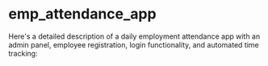 # emp_attendance_app
 Here's a detailed description of a daily employment attendance app with an admin panel, employee registration, login functionality, and automated time tracking:
